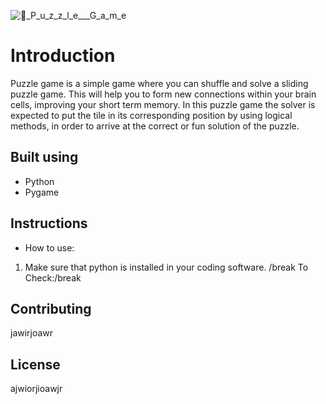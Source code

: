 ![🧩_P_u_z_z_l_e___G_a_m_e](https://user-images.githubusercontent.com/118676134/206903221-89b7d373-9b7f-485d-9d17-6067651bc2bf.png)



# Introduction
Puzzle game is a simple game where you can shuffle and solve a sliding puzzle game. 
This will help you to form new connections within your brain cells, improving your short term memory. 
In this puzzle game the solver is expected to put the tile in its corresponding position by using logical methods, in order to arrive at the correct or fun solution of the puzzle.

## Built using
- Python
- Pygame


## Instructions

- How to use:

1. Make sure that python is installed in your coding software. /break
To Check:/break


## Contributing
jawirjoawr


## License
ajwiorjioawjr
